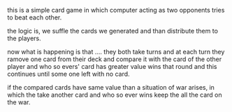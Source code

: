 this is a simple card game in which computer acting as two opponents tries to beat each other.

the logic is, we suffle the cards we generated and than distribute them to the players.

now what is happening is that ....
they both take turns and at each turn they ramove one card from their deck and 
compare it with the card of the other player and who so evers' card has greater value wins that round and
this continues until some one left with no card.

if the compared cards have same value than a situation of war arises,
in which the take another card and who so ever wins keep the all the card on the war. 
